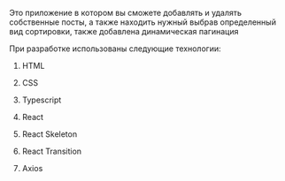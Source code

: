 Это приложение в котором вы сможете добавлять и удалять собственные посты, а также находить нужный выбрав определенный вид сортировки, также добавлена динамическая пагинация

При разработке использованы следующие технологии: 

1. HTML 

2. CSS

3. Typescript

4. React 

5. React Skeleton

6. React Transition

7. Axios
